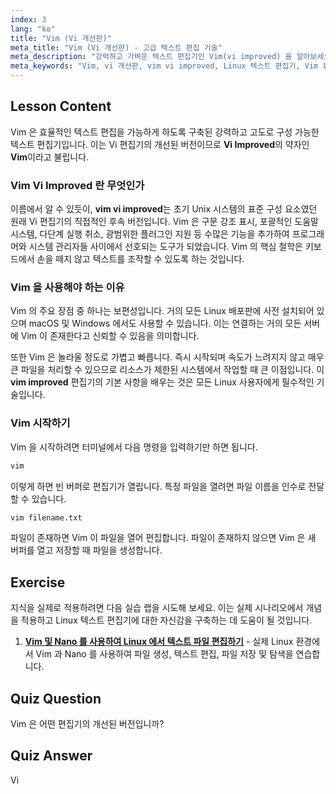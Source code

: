 ```yaml
---
index: 3
lang: "ko"
title: "Vim (Vi 개선판)"
meta_title: "Vim (Vi 개선판) - 고급 텍스트 편집 기술"
meta_description: "강력하고 가벼운 텍스트 편집기인 Vim(vi improved) 을 알아보세요. 이 강좌는 대부분의 Linux 시스템에 사전 설치된 도구인 vim vi improved 의 필수 사항을 소개합니다."
meta_keywords: "Vim, vi 개선판, vim vi improved, Linux 텍스트 편집기, Vim 튜토리얼, Vi 편집기, vim 개선판, Linux 명령어"
---
```


## Lesson Content

Vim 은 효율적인 텍스트 편집을 가능하게 하도록 구축된 강력하고 고도로 구성 가능한 텍스트 편집기입니다. 이는 Vi 편집기의 개선된 버전이므로 **Vi Improved**의 약자인 **Vim**이라고 불립니다.

### Vim Vi Improved 란 무엇인가

이름에서 알 수 있듯이, **vim vi improved**는 초기 Unix 시스템의 표준 구성 요소였던 원래 Vi 편집기의 직접적인 후속 버전입니다. Vim 은 구문 강조 표시, 포괄적인 도움말 시스템, 다단계 실행 취소, 광범위한 플러그인 지원 등 수많은 기능을 추가하여 프로그래머와 시스템 관리자들 사이에서 선호되는 도구가 되었습니다. Vim 의 핵심 철학은 키보드에서 손을 떼지 않고 텍스트를 조작할 수 있도록 하는 것입니다.

### Vim 을 사용해야 하는 이유

Vim 의 주요 장점 중 하나는 보편성입니다. 거의 모든 Linux 배포판에 사전 설치되어 있으며 macOS 및 Windows 에서도 사용할 수 있습니다. 이는 연결하는 거의 모든 서버에 Vim 이 존재한다고 신뢰할 수 있음을 의미합니다.

또한 Vim 은 놀라울 정도로 가볍고 빠릅니다. 즉시 시작되며 속도가 느려지지 않고 매우 큰 파일을 처리할 수 있으므로 리소스가 제한된 시스템에서 작업할 때 큰 이점입니다. 이 **vim improved** 편집기의 기본 사항을 배우는 것은 모든 Linux 사용자에게 필수적인 기술입니다.

### Vim 시작하기

Vim 을 시작하려면 터미널에서 다음 명령을 입력하기만 하면 됩니다.

```bash
vim
```

이렇게 하면 빈 버퍼로 편집기가 열립니다. 특정 파일을 열려면 파일 이름을 인수로 전달할 수 있습니다.

```bash
vim filename.txt
```

파일이 존재하면 Vim 이 파일을 열어 편집합니다. 파일이 존재하지 않으면 Vim 은 새 버퍼를 열고 저장할 때 파일을 생성합니다.

## Exercise

지식을 실제로 적용하려면 다음 실습 랩을 시도해 보세요. 이는 실제 시나리오에서 개념을 적용하고 Linux 텍스트 편집기에 대한 자신감을 구축하는 데 도움이 될 것입니다.

1. **[Vim 및 Nano 를 사용하여 Linux 에서 텍스트 파일 편집하기](https://labex.io/ko/labs/comptia-edit-text-files-in-linux-with-vim-and-nano-591076)** - 실제 Linux 환경에서 Vim 과 Nano 를 사용하여 파일 생성, 텍스트 편집, 파일 저장 및 탐색을 연습합니다.

## Quiz Question

Vim 은 어떤 편집기의 개선된 버전입니까?

## Quiz Answer

Vi

